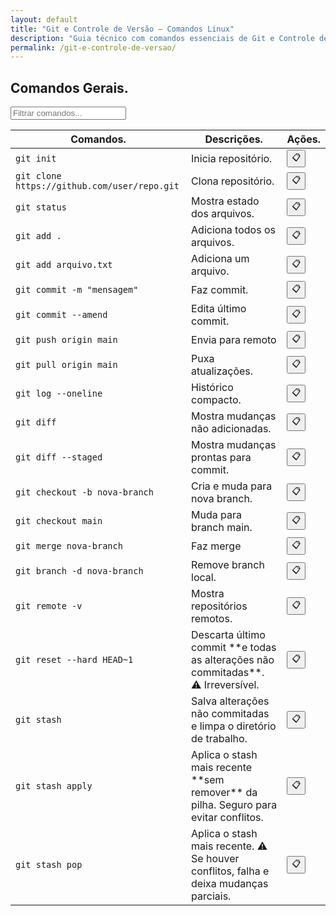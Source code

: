 ```yaml
---
layout: default
title: "Git e Controle de Versão — Comandos Linux"
description: "Guia técnico com comandos essenciais de Git e Controle de Versão. Copie, cole e use direto no terminal. Organizado por git e controle de versão."
permalink: /git-e-controle-de-versao/
---
```





<section>

<h2>Comandos Gerais.</h2>

<input type="text" oninput="filtrarLinhas(this.value)" placeholder="Filtrar comandos...">
<script>
function filtrarLinhas(termo) {
  const linhas = document.querySelectorAll('tbody tr');
  linhas.forEach(linha => {
    linha.style.display = linha.textContent.toLowerCase().includes(termo.toLowerCase()) ? '' : 'none';
  });
}
</script>


<div class="table-container">
<table class="evergreen-table">
  <thead>
    <tr>
      <th>Comandos.</th>
      <th>Descrições.</th>
      <th>Ações.</th>
    </tr>
  </thead>
  <tbody>
    <tr>
      <td data-label="Comando"><code>git init</code></td>
      <td data-label="Descrição">Inicia repositório.</td>
      <td data-label="Ação"><button class="copy-btn" data-command="git init">📋</button></td>
    </tr>
    <tr>
      <td data-label="Comando"><code>git clone https://github.com/user/repo.git</code></td>
      <td data-label="Descrição">Clona repositório.</td>
      <td data-label="Ação"><button class="copy-btn" data-command="git clone https://github.com/user/repo.git">📋</button></td>
    </tr>
    <tr>
      <td data-label="Comando"><code>git status</code></td>
      <td data-label="Descrição">Mostra estado dos arquivos.</td>
      <td data-label="Ação"><button class="copy-btn" data-command="git status">📋</button></td>
    </tr>
    <tr>
      <td data-label="Comando"><code>git add .</code></td>
      <td data-label="Descrição">Adiciona todos os arquivos.</td>
      <td data-label="Ação"><button class="copy-btn" data-command="git add .">📋</button></td>
    </tr>
    <tr>
      <td data-label="Comando"><code>git add arquivo.txt</code></td>
      <td data-label="Descrição">Adiciona um arquivo.</td>
      <td data-label="Ação"><button class="copy-btn" data-command="git add arquivo.txt">📋</button></td>
    </tr>
    <tr>
      <td data-label="Comando"><code>git commit -m "mensagem"</code></td>
      <td data-label="Descrição">Faz commit.</td>
      <td data-label="Ação"><button class="copy-btn" data-command="git commit -m &quot;mensagem&quot;">📋</button></td>
    </tr>
    <tr>
      <td data-label="Comando"><code>git commit --amend</code></td>
      <td data-label="Descrição">Edita último commit.</td>
      <td data-label="Ação"><button class="copy-btn" data-command="git commit --amend">📋</button></td>
    </tr>
    <tr>
      <td data-label="Comando"><code>git push origin main</code></td>
      <td data-label="Descrição">Envia para remoto</td>
      <td data-label="Ação"><button class="copy-btn" data-command="git push origin main">📋</button></td>
    </tr>
    <tr>
      <td data-label="Comando"><code>git pull origin main</code></td>
      <td data-label="Descrição">Puxa atualizações.</td>
      <td data-label="Ação"><button class="copy-btn" data-command="git pull origin main">📋</button></td>
    </tr>
    <tr>
      <td data-label="Comando"><code>git log --oneline</code></td>
      <td data-label="Descrição">Histórico compacto.</td>
      <td data-label="Ação"><button class="copy-btn" data-command="git log --oneline">📋</button></td>
    </tr>
    <tr>
      <td data-label="Comando"><code>git diff</code></td>
      <td data-label="Descrição">Mostra mudanças não adicionadas.</td>
      <td data-label="Ação"><button class="copy-btn" data-command="git diff">📋</button></td>
    </tr>
    <tr>
      <td data-label="Comando"><code>git diff --staged</code></td>
      <td data-label="Descrição">Mostra mudanças prontas para commit.</td>
      <td data-label="Ação"><button class="copy-btn" data-command="git diff --staged">📋</button></td>
    </tr>
    <tr>
      <td data-label="Comando"><code>git checkout -b nova-branch</code></td>
      <td data-label="Descrição">Cria e muda para nova branch.</td>
      <td data-label="Ação"><button class="copy-btn" data-command="git checkout -b nova-branch">📋</button></td>
    </tr>
    <tr>
      <td data-label="Comando"><code>git checkout main</code></td>
      <td data-label="Descrição">Muda para branch main.</td>
      <td data-label="Ação"><button class="copy-btn" data-command="git checkout main">📋</button></td>
    </tr>
    <tr>
      <td data-label="Comando"><code>git merge nova-branch</code></td>
      <td data-label="Descrição">Faz merge</td>
      <td data-label="Ação"><button class="copy-btn" data-command="git merge nova-branch">📋</button></td>
    </tr>
    <tr>
      <td data-label="Comando"><code>git branch -d nova-branch</code></td>
      <td data-label="Descrição">Remove branch local. </td>
      <td data-label="Ação"><button class="copy-btn" data-command="git branch -d nova-branch">📋</button></td>
    </tr>
    <tr>
      <td data-label="Comando"><code>git remote -v</code></td>
      <td data-label="Descrição">Mostra repositórios remotos.</td>
      <td data-label="Ação"><button class="copy-btn" data-command="git remote -v">📋</button></td>
    </tr>
    <tr>
      <td data-label="Comando"><code>git reset --hard HEAD~1</code></td>
      <td data-label="Descrição">Descarta último commit **e todas as alterações não commitadas**. ⚠️ Irreversível.</td>
      <td data-label="Ação"><button class="copy-btn" data-command="git reset --hard HEAD~1">📋</button></td>
    </tr>
    <tr>
      <td data-label="Comando"><code>git stash</code></td>
      <td data-label="Descrição">Salva alterações não commitadas e limpa o diretório de trabalho.</td>
      <td data-label="Ação"><button class="copy-btn" data-command="git stash">📋</button></td>
    </tr>
    <tr>
  <td data-label="Comando"><code>git stash apply</code></td>
  <td data-label="Descrição">Aplica o stash mais recente **sem remover** da pilha. Seguro para evitar conflitos.</td>
  <td data-label="Ação"><button class="copy-btn" data-command="git stash apply">📋</button></td>
</tr>
    <tr>
      <td data-label="Comando"><code>git stash pop</code></td>
      <td data-label="Descrição">Aplica o stash mais recente. ⚠️ Se houver conflitos, falha e deixa mudanças parciais.</td>
      <td data-label="Ação"><button class="copy-btn" data-command="git stash pop">📋</button></td>
    </tr>
  </tbody>
</table>
</div>



</section>
